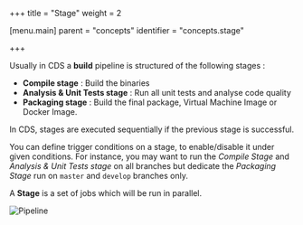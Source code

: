 +++
title = "Stage"
weight = 2

[menu.main]
parent = "concepts"
identifier = "concepts.stage"

+++


Usually in CDS a **build** pipeline is structured of the following stages :

- **Compile stage** : Build the binaries
- **Analysis & Unit Tests stage** : Run all unit tests and analyse code quality
- **Packaging stage** : Build the final package, Virtual Machine Image or Docker Image.

In CDS, stages are executed sequentially if the previous stage is successful.

You can define trigger conditions on a stage, to enable/disable it under given conditions. For instance, you may want to run the *Compile Stage* and *Analysis & Unit Tests stage* on all branches but dedicate the *Packaging Stage* run on `master` and `develop` branches only.

A **Stage** is a set of jobs which will be run in parallel.

![Pipeline](/images/concepts_pipeline.png)
